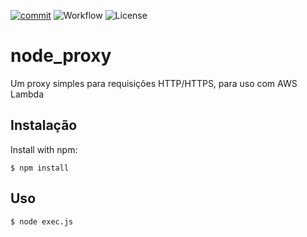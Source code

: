 [![commit](https://img.shields.io/github/last-commit/fcobello/sample_mtls?style=plastic)](https://github.com/fcobello/node_proxy)
![Workflow](https://img.shields.io/github/workflow/status/fcobello/node_proxy/Node.js%20CI)
![License](https://img.shields.io/github/license/fcobello/node_proxy)

# node_proxy

Um proxy simples para requisições HTTP/HTTPS, para uso com AWS Lambda

## Instalação
Install with npm:

```shell
$ npm install
```

## Uso

```shell
$ node exec.js
```
